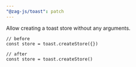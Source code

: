 ```yaml
---
"@zag-js/toast": patch
---
```


Allow creating a toast store without any arguments.

```tsx
// before
const store = toast.createStore({})

// after
const store = toast.createStore()
```
